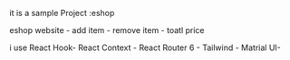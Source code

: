 it is a sample Project :eshop  



eshop website - add item - remove item - toatl price

i use 
React Hook- React Context - React Router 6 - Tailwind - Matrial UI-